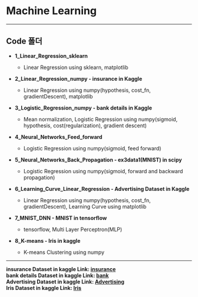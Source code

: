 # Machine Learning
----------------------------------------------
## Code 폴더

* __1_Linear_Regression_sklearn__

  * Linear Regression using sklearn, matplotlib
  
* __2_Linear_Regression_numpy - insurance in Kaggle__

  * Linear Regression using numpy(hypothesis, cost_fn, gradientDescent), matplotlib
  
* __3_Logistic_Regression_numpy - bank details in Kaggle__

  * Mean normalization, Logistic Regression using numpy(sigmoid, hypothesis, cost(regularization), gradient descent)
  
* __4_Neural_Networks_Feed_forward__

  * Logistic Regression using numpy(sigmoid, feed forward)
  
* __5_Neural_Networks_Back_Propagation - ex3data1(MNIST) in scipy__

  * Logistic Regression using numpy(sigmoid, forward and backward propagation)
  
* __6_Learning_Curve_Linear_Regression - Advertising Dataset in Kaggle__

  * Linear Regression using numpy(hypothesis, cost_fn, gradientDescent), Learning Curve using matplotlib
  
* __7_MNIST_DNN - MNIST in tensorflow__

  * tensorflow, Multi Layer Perceptron(MLP)
  
* __8_K-means - Iris in kaggle__

  * K-means Clustering using numpy
  
--------------------------------------------------

**insurance Dataset in kaggle Link: [insurance](https://www.kaggle.com/brandonyongys/insurance-charges/data)**  
**bank details Dataset in kaggle Link: [bank](https://www.kaggle.com/chiranjeevbit/bank-data-analysis/data)**  
**Advertising Dataset in kaggle Link: [Advertising](https://www.kaggle.com/ashydv/advertising-dataset)**  
**Iris Dataset in kaggle Link: [Iris](https://www.kaggle.com/uciml/iris)**  
